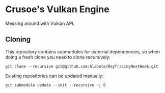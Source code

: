 Crusoe's Vulkan Engine
============

Messing around with Vulkan API.

## Cloning
This repository contains submodules for external dependencies, so when doing a fresh clone you need to clone recursively:

```
git clone --recursive git@github.com:Alabuta/RayTracingNextWeek.git
```

Existing repositories can be updated manually:

```
git submodule update --init --recursive -j 8
```

